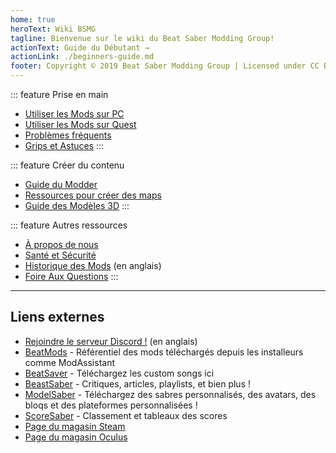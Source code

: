 ```yaml
---
home: true
heroText: Wiki BSMG
tagline: Bienvenue sur le wiki du Beat Saber Modding Group!
actionText: Guide du Débutant →
actionLink: ./beginners-guide.md
footer: Copyright © 2019 Beat Saber Modding Group | Licensed under CC BY-NC-SA 4.0
---
```


<div class='features'>

::: feature Prise en main
* [Utiliser les Mods sur PC](./pc-modding.md)
* [Utiliser les Mods sur Quest](./quest-modding.md)
* [Problèmes fréquents](./support/)
* [Grips et Astuces](./grips-and-tricks.md)
:::

::: feature Créer du contenu
* [Guide du Modder](/fr/modding/)
* [Ressources pour créer des maps](/fr/mapping/)
* [Guide des Modèles 3D](/fr/models/)
:::

::: feature Autres ressources
* [À propos de nous](/fr/about/)
* [Santé et Sécurité](./health-and-safety.md)
* [Historique des Mods](https://docs.google.com/spreadsheets/d/1eVRbCUyaXjKUJRSNPZWERUO9tULK415buU0q-H7Z0dY/edit#gid=0) (en anglais)
* [Foire Aux Questions](/fr/faq/)
:::

</div>
<hr />

## Liens externes
* [Rejoindre le serveur Discord !](https://discord.gg/beatsabermods) (en anglais)
* [BeatMods](https://beatmods.com) - Référentiel des mods téléchargés depuis les installeurs comme ModAssistant
* [BeatSaver](https://beatsaver.com/) - Téléchargez les custom songs ici
* [BeastSaber](https://bsaber.com/) - Critiques, articles, playlists, et bien plus !
* [ModelSaber](https://modelsaber.com/) - Téléchargez des sabres personnalisés, des avatars, des bloqs et des plateformes personnalisées !
* [ScoreSaber](https://scoresaber.com/) - Classement et tableaux des scores
* [Page du magasin Steam](https://store.steampowered.com/app/620980/Beat_Saber/)
* [Page du magasin Oculus](https://www.oculus.com/experiences/rift/1304877726278670/)
